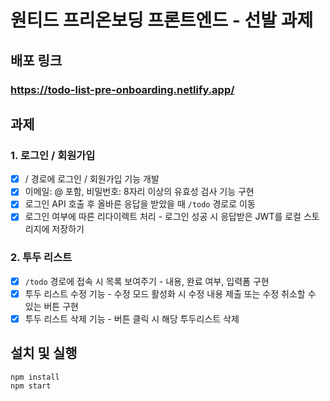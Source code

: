 # 원티드 프리온보딩 프론트엔드 - 선발 과제

## 배포 링크

### https://todo-list-pre-onboarding.netlify.app/

## 과제

### 1. 로그인 / 회원가입

- [x] / 경로에 로그인 / 회원가입 기능 개발
- [x] 이메일: @ 포함, 비밀번호: 8자리 이상의 유효성 검사 기능 구현
- [x] 로그인 API 호출 후 올바른 응답을 받았을 때 `/todo` 경로로 이동
- [x] 로그인 여부에 따른 리다이렉트 처리 - 로그인 성공 시 응답받은 JWT를 로컬 스토리지에 저장하기

### 2. 투두 리스트

- [x] `/todo` 경로에 접속 시 목록 보여주기 - 내용, 완료 여부, 입력폼 구현
- [x] 투두 리스트 수정 기능 - 수정 모드 활성화 시 수정 내용 제출 또는 수정 취소할 수 있는 버튼 구현
- [x] 투두 리스트 삭제 기능 - 버튼 클릭 시 해당 투두리스트 삭제

## 설치 및 실행

```
npm install
npm start
```
